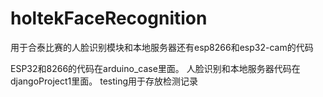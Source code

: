 # holtekFaceRecognition
用于合泰比赛的人脸识别模块和本地服务器还有esp8266和esp32-cam的代码

ESP32和8266的代码在arduino_case里面。
人脸识别和本地服务器代码在djangoProject1里面。
testing用于存放检测记录
